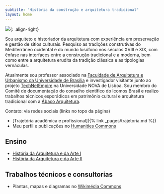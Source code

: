 ```yaml
---
subtitle: "História da construção e arquitetura tradicional"
layout: home
---
```


![](https://hcommons.org/app/uploads/sites/1001018/2021/05/pp-0535.jpg){: .align-right}

Sou arquiteto e historiador da arquitetura com experiência em
preservação e gestão de sítios culturais. Pesquiso as tradições
construtivas do Mediterrâneo ocidental e do mundo lusófono nos séculos
<span class="smallcaps">XVIII</span> e <span class="smallcaps">XIX</span>, com ênfase nas interfaces entre
a construção tradicional e a moderna, bem como entre a arquitetura
erudita da tradição clássica e as tipologias vernáculas.

Atualmente sou professor associado na [Faculdade de Arquitetura e
Urbanismo da Universidade de Brasília](http://www.fau.unb.br) e
investigador visitante junto ao projeto
[TechNetEmpire](http://technetempire.fcsh.unl.pt/) na Universidade
<span class="smallcaps">NOVA</span> de Lisboa. Sou membro do Comitê de documentação do
conselho científico do Icomos Brasil e realizo trabalhos técnicos
esporádicos em patrimônio cultural e arquitetura tradicional com a
[Ábaco Arquitetura](https://www.abaco-arquitetura.com.br).

Contato: via redes sociais (links no topo da página)

- [Trajetória acadêmica e profissional]({% link _pages/trajetoria.md %})
- Meu perfil e publicações no [Humanities Commons](https://sah.hcommons.org/members/palazzo/)

## Ensino ##

- [História da Arquitetura e da Arte I](/tau0005/)
- [História da Arquitetura e da Arte II](/tau0006/)

## Trabalhos técnicos e consultorias ##

- Plantas, mapas e diagramas no [Wikimédia Commons](https://commons.wikimedia.org/wiki/User:Arqpalazzo?uselang=pt)

